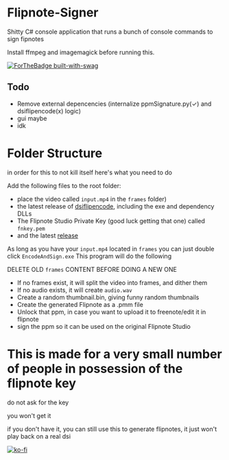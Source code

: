 # Flipnote-Signer
Shitty C# console application that runs a bunch of console commands to sign fipnotes

Install ffmpeg and imagemagick before running this.

[![ForTheBadge built-with-swag](http://ForTheBadge.com/images/badges/built-with-swag.svg)](https://GitHub.com/Naereen/) 

## Todo
* Remove external depencencies (internalize ppmSignature.py(✓) and dsiflipencode(x) logic)
* gui maybe
* idk

# Folder Structure
in order for this to not kill itself here's what you need to do

Add the following files to the root folder:

* place the video called `input.mp4` in the `frames` folder)
* the latest release of [dsiflipencode](https://github.com/khang06/dsiflipencode), including the exe and dependency DLLs
* The Flipnote Studio Private Key (good luck getting that one) called `fnkey.pem`
* and the latest [release](https://github.com/RinLovesYou/Flipnote-Signer/releases) 

As long as you have your `input.mp4` located in `frames` you can just double click `EncodeAndSign.exe`
This program will do the following

DELETE OLD `frames` CONTENT BEFORE DOING A NEW ONE

* If no frames exist, it will split the video into frames, and dither them
* If no audio exists, it will create `audio.wav`
* Create a random thumbnail.bin, giving funny random thumbnails
* Create the generated Flipnote as a .pmm file
* Unlock that ppm, in case you want to upload it to freenote/edit it in flipnote
* sign the ppm so it can be used on the original Flipnote Studio

# This is made for a very small number of people in possession of the flipnote key
do not ask for the key

you won't get it

if you don't have it, you can still use this to generate flipnotes, it just won't play back on a real dsi

[![ko-fi](https://www.ko-fi.com/img/githubbutton_sm.svg)](https://ko-fi.com/K3K61YCS7)
